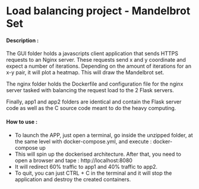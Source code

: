  # Load balancing project - Mandelbrot Set
#### Description : 

The GUI folder holds a javascripts client application that sends HTTPS requests to an Nginx server. These requests send x and y coordinate and expect a number of iterations. Depending on the amount of iterations for an x-y pair, it will plot a heatmap. This will draw the Mandelbrot set. 

The nginx folder holds the Dockerfile and configuration file for the nginx server tasked with balancing the request load to the 2 Flask servers.

Finally, app1 and app2 folders are identical and contain the Flask server code as well as the C source code meant to do the heavy computing.

#### How to use :
 - To launch the APP, just open a terminal, go inside the unzipped folder, at the same level with docker-compose.yml, and execute : docker-compose up
 - This will spin up the dockerised architecture. After that, you need to open a browser and tape : http://localhost:8080
 - It will redirect 60% traffic to app1 and 40% traffic to app2.
 - To quit, you can just CTRL + C in the terminal and it will stop the application and destroy the created containers.
 

